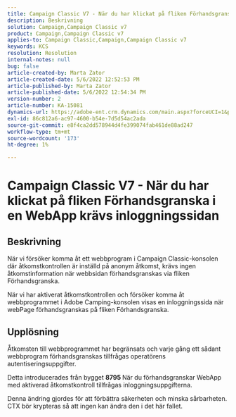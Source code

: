 ```yaml
---
title: Campaign Classic V7 - När du har klickat på fliken Förhandsgranska i en WebApp krävs inloggningssidan
description: Beskrivning
solution: Campaign,Campaign Classic v7
product: Campaign,Campaign Classic v7
applies-to: Campaign Classic,Campaign,Campaign Classic v7
keywords: KCS
resolution: Resolution
internal-notes: null
bug: false
article-created-by: Marta Zator
article-created-date: 5/6/2022 12:52:53 PM
article-published-by: Marta Zator
article-published-date: 5/6/2022 12:54:34 PM
version-number: 2
article-number: KA-15081
dynamics-url: https://adobe-ent.crm.dynamics.com/main.aspx?forceUCI=1&pagetype=entityrecord&etn=knowledgearticle&id=aab90d70-3bcd-ec11-a7b5-6045bd00dbbc
exl-id: 86c812a6-ac97-4600-b54e-7d5d54ac2ada
source-git-commit: e8f4ca2dd578944d4fe399074fab461de88ad247
workflow-type: tm+mt
source-wordcount: '173'
ht-degree: 1%

---
```


# Campaign Classic V7 - När du har klickat på fliken Förhandsgranska i en WebApp krävs inloggningssidan

## Beskrivning


När vi försöker komma åt ett webbprogram i Campaign Classic-konsolen där åtkomstkontrollen är inställd på anonym åtkomst, krävs ingen åtkomstinformation när webbsidan förhandsgranskas via fliken Förhandsgranska.

När vi har aktiverat åtkomstkontrollen och försöker komma åt webbprogrammet i Adobe Camping-konsolen visas en inloggningssida när webPage förhandsgranskas på fliken Förhandsgranska.


## Upplösning


Åtkomsten till webbprogrammet har begränsats och varje gång ett sådant webbprogram förhandsgranskas tillfrågas operatörens autentiseringsuppgifter.

Detta introducerades från bygget <b>8795 </b>När du förhandsgranskar WebApp med aktiverad åtkomstkontroll tillfrågas inloggningsuppgifterna.

Denna ändring gjordes för att förbättra säkerheten och minska sårbarheten. CTX bör krypteras så att ingen kan ändra den i det här fallet.
